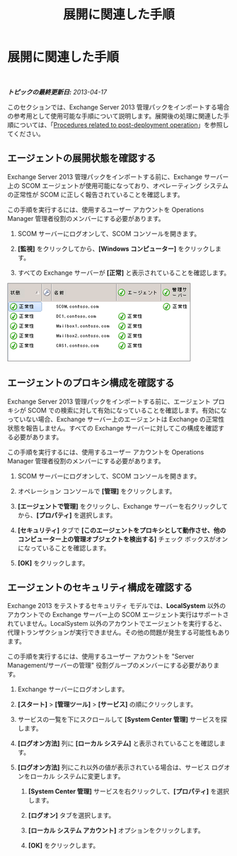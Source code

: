 ﻿---
title: 展開に関連した手順
TOCTitle: 展開に関連した手順
ms:assetid: 6b7682bd-fe3d-43b9-a7db-66c0ac17656f
ms:mtpsurl: https://technet.microsoft.com/ja-jp/library/Dn195909(v=EXCHG.150)
ms:contentKeyID: 53181894
ms.date: 04/03/2015
mtps_version: v=EXCHG.150
ms.translationtype: HT
---

# 展開に関連した手順

 

_**トピックの最終更新日:** 2013-04-17_

このセクションでは、Exchange Server 2013 管理パックをインポートする場合の参考用として使用可能な手順について説明します。展開後の処理に関連した手順については、「[Procedures related to post-deployment operation](procedures-related-to-post-deployment-operation.md)」を参照してください。

## エージェントの展開状態を確認する

Exchange Server 2013 管理パックをインポートする前に、Exchange サーバー上の SCOM エージェントが使用可能になっており、オペレーティング システムの正常性が SCOM に正しく報告されていることを確認します。

この手順を実行するには、使用するユーザー アカウントを Operations Manager 管理者役割のメンバーにする必要があります。

1.  SCOM サーバーにログオンして、SCOM コンソールを開きます。

2.  **\[監視\]** をクリックしてから、**\[Windows コンピューター\]** をクリックします。

3.  すべての Exchange サーバーが **\[正常\]** と表示されていることを確認します。

![SCOM コンソールの正常なエージェント](images/Dn195909.7d1ff0bb-419e-40dc-babf-5fa2fb7229a8(EXCHG.150).png "SCOM コンソールの正常なエージェント")

## エージェントのプロキシ構成を確認する

Exchange Server 2013 管理パックをインポートする前に、エージェント プロキシが SCOM での検索に対して有効になっていることを確認します。有効になっていない場合、Exchange サーバー上のエージェントは Exchange の正常性状態を報告しません。すべての Exchange サーバーに対してこの構成を確認する必要があります。

この手順を実行するには、使用するユーザー アカウントを Operations Manager 管理者役割のメンバーにする必要があります。

1.  SCOM サーバーにログオンして、SCOM コンソールを開きます。

2.  オペレーション コンソールで **\[管理\]** をクリックします。

3.  **\[エージェントで管理\]** をクリックし、Exchange サーバーを右クリックしてから、**\[プロパティ\]** を選択します。

4.  **\[セキュリティ\]** タブで **\[このエージェントをプロキシとして動作させ、他のコンピューター上の管理オブジェクトを検出する\]** チェック ボックスがオンになっていることを確認します。

5.  **\[OK\]** をクリックします。

## エージェントのセキュリティ構成を確認する

Exchange 2013 をテストするセキュリティ モデルでは、**LocalSystem** 以外のアカウントでの Exchange サーバー上の SCOM エージェント実行はサポートされていません。LocalSystem 以外のアカウントでエージェントを実行すると、代理トランザクションが実行できません。その他の問題が発生する可能性もあります。

この手順を実行するには、使用するユーザー アカウントを "Server Management/サーバーの管理" 役割グループのメンバーにする必要があります。

1.  Exchange サーバーにログオンします。

2.  **\[スタート\]** \> **\[管理ツール\]** \> **\[サービス\]** の順にクリックします。

3.  サービスの一覧を下にスクロールして **\[System Center 管理\]** サービスを探します。

4.  **\[ログオン方法\]** 列に **\[ローカル システム\]** と表示されていることを確認します。

5.  **\[ログオン方法\]** 列にこれ以外の値が表示されている場合は、サービス ログオンをローカル システムに変更します。
    
    1.  **\[System Center 管理\]** サービスを右クリックして、**\[プロパティ\]** を選択します。
    
    2.  **\[ログオン\]** タブを選択します。
    
    3.  **\[ローカル システム アカウント\]** オプションをクリックします。
    
    4.  **\[OK\]** をクリックします。


